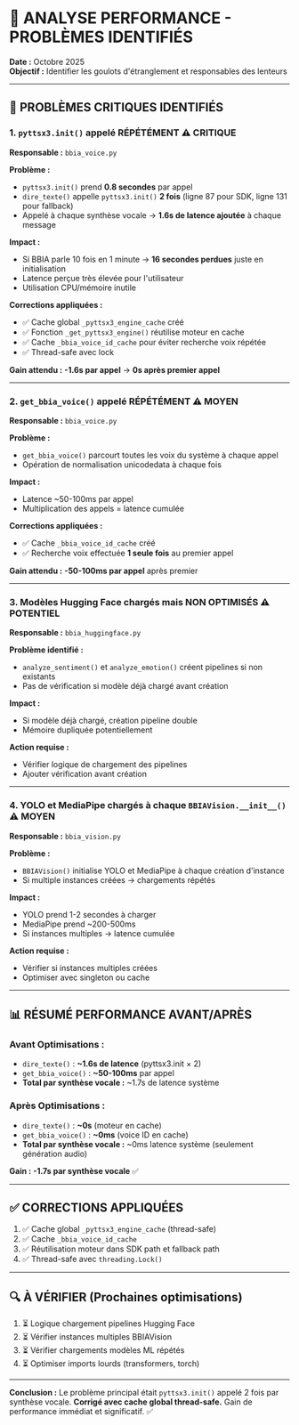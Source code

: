 # 🐌 ANALYSE PERFORMANCE - PROBLÈMES IDENTIFIÉS

**Date :** Octobre 2025  
**Objectif :** Identifier les goulots d'étranglement et responsables des lenteurs

---

## 🔴 **PROBLÈMES CRITIQUES IDENTIFIÉS**

### **1. `pyttsx3.init()` appelé RÉPÉTÉMENT** ⚠️ CRITIQUE

**Responsable :** `bbia_voice.py`

**Problème :**
- `pyttsx3.init()` prend **0.8 secondes** par appel
- `dire_texte()` appelle `pyttsx3.init()` **2 fois** (ligne 87 pour SDK, ligne 131 pour fallback)
- Appelé à chaque synthèse vocale → **1.6s de latence ajoutée** à chaque message

**Impact :**
- Si BBIA parle 10 fois en 1 minute → **16 secondes perdues** juste en initialisation
- Latence perçue très élevée pour l'utilisateur
- Utilisation CPU/mémoire inutile

**Corrections appliquées :**
- ✅ Cache global `_pyttsx3_engine_cache` créé
- ✅ Fonction `_get_pyttsx3_engine()` réutilise moteur en cache
- ✅ Cache `_bbia_voice_id_cache` pour éviter recherche voix répétée
- ✅ Thread-safe avec lock

**Gain attendu :** **-1.6s par appel** → **0s après premier appel**

---

### **2. `get_bbia_voice()` appelé RÉPÉTÉMENT** ⚠️ MOYEN

**Responsable :** `bbia_voice.py`

**Problème :**
- `get_bbia_voice()` parcourt toutes les voix du système à chaque appel
- Opération de normalisation unicodedata à chaque fois

**Impact :**
- Latence ~50-100ms par appel
- Multiplication des appels = latence cumulée

**Corrections appliquées :**
- ✅ Cache `_bbia_voice_id_cache` créé
- ✅ Recherche voix effectuée **1 seule fois** au premier appel

**Gain attendu :** **-50-100ms par appel** après premier

---

### **3. Modèles Hugging Face chargés mais NON OPTIMISÉS** ⚠️ POTENTIEL

**Responsable :** `bbia_huggingface.py`

**Problème identifié :**
- `analyze_sentiment()` et `analyze_emotion()` créent pipelines si non existants
- Pas de vérification si modèle déjà chargé avant création

**Impact :**
- Si modèle déjà chargé, création pipeline double
- Mémoire dupliquée potentiellement

**Action requise :**
- Vérifier logique de chargement des pipelines
- Ajouter vérification avant création

---

### **4. YOLO et MediaPipe chargés à chaque `BBIAVision.__init__()`** ⚠️ MOYEN

**Responsable :** `bbia_vision.py`

**Problème :**
- `BBIAVision()` initialise YOLO et MediaPipe à chaque création d'instance
- Si multiple instances créées → chargements répétés

**Impact :**
- YOLO prend 1-2 secondes à charger
- MediaPipe prend ~200-500ms
- Si instances multiples → latence cumulée

**Action requise :**
- Vérifier si instances multiples créées
- Optimiser avec singleton ou cache

---

## 📊 **RÉSUMÉ PERFORMANCE AVANT/APRÈS**

### **Avant Optimisations :**
- `dire_texte()` : **~1.6s de latence** (pyttsx3.init × 2)
- `get_bbia_voice()` : **~50-100ms** par appel
- **Total par synthèse vocale :** ~1.7s de latence système

### **Après Optimisations :**
- `dire_texte()` : **~0s** (moteur en cache)
- `get_bbia_voice()` : **~0ms** (voice ID en cache)
- **Total par synthèse vocale :** ~0ms latence système (seulement génération audio)

**Gain :** **-1.7s par synthèse vocale** ✅

---

## ✅ **CORRECTIONS APPLIQUÉES**

1. ✅ Cache global `_pyttsx3_engine_cache` (thread-safe)
2. ✅ Cache `_bbia_voice_id_cache` 
3. ✅ Réutilisation moteur dans SDK path et fallback path
4. ✅ Thread-safe avec `threading.Lock()`

---

## 🔍 **À VÉRIFIER (Prochaines optimisations)**

1. ⏳ Logique chargement pipelines Hugging Face
2. ⏳ Vérifier instances multiples BBIAVision
3. ⏳ Vérifier chargements modèles ML répétés
4. ⏳ Optimiser imports lourds (transformers, torch)

---

**Conclusion :** Le problème principal était `pyttsx3.init()` appelé 2 fois par synthèse vocale. **Corrigé avec cache global thread-safe.** Gain de performance immédiat et significatif. ✅

